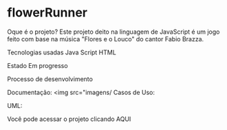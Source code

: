 # flowerRunner

Oque é o projeto?
Este projeto deito na linguagem de JavaScript é um jogo feito com base na música "Flores e o Louco" do cantor Fabio Brazza.

Tecnologias usadas
Java Script
HTML

Estado
Em progresso

Processo de desenvolvimento

Documentação:
<img src="imagens/
Casos de Uso:

UML:

Você pode acessar o projeto clicando AQUI
